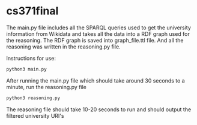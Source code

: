 # cs371final
The main.py file includes all the SPARQL queries used to get the university information from Wikidata and takes all the data into a RDF graph used for the reasoning.
The RDF graph is saved into graph_file.ttl file.
And all the reasoning was written in the reasoning.py file.

Instructions for use:

```bash
python3 main.py
```
After running the main.py file which should take around 30 seconds to a minute, run the reasoning.py file

```bash
python3 reasoning.py
```

The reasoning file should take 10-20 seconds to run and should output the filtered university URI's
